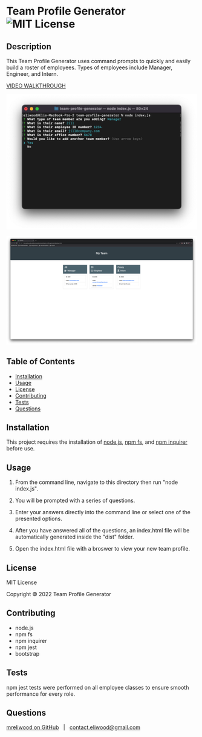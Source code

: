 # Team Profile Generator &nbsp; ![MIT License](https://img.shields.io/badge/license-MIT-green)
    
## Description

This Team Profile Generator uses command prompts to quickly and easily build a roster of employees. Types of employees include Manager, Engineer, and Intern.

[VIDEO WALKTHROUGH](https://youtu.be/YZdMO9BuHjc)

![Screenshot of Team Profile Generator in Terminal](./assets/images/Terminal%20Screenshot.png)

![Screenshot of team profile sample](./assets/images/Team%20Profile%20Screenshot.png)

## Table of Contents

* [Installation](#installation)
* [Usage](#usage)
* [License](#license)
* [Contributing](#contributing)
* [Tests](#tests)
* [Questions](#questions)

## Installation

This project requires the installation of [node.js](https://nodejs.org/), [npm fs](https://www.npmjs.com/package/fs), and [npm inquirer](https://www.npmjs.com/package/inquirer) before use.

## Usage

1. From the command line, navigate to this directory then run "node index.js".

2. You will be prompted with a series of questions.

3. Enter your answers directly into the command line or select one of the presented options.

4. After you have answered all of the questions, an index.html file will be automatically generated inside the "dist" folder.

5. Open the index.html file with a broswer to view your new team profile.

## License

MIT License

Copyright &copy; 2022 Team Profile Generator

## Contributing

* node.js
* npm fs
* npm inquirer
* npm jest
* bootstrap

## Tests

npm jest tests were performed on all employee classes to ensure smooth performance for every role.

## Questions

[mreliwood on GitHub](https://github.com/mreliwood) &nbsp; | &nbsp; [contact.eliwood@gmail.com](mailto:contact.eliwood@gmail.com)